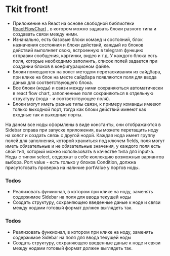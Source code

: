 # Tkit front!

- Приложение на React на основе свободной библиотеки [ReactFlowChart](https://github.com/MrBlenny/react-flow-chart/tree/master/stories) , в котором можно задавать блоки разного типа и создавать связи между ними. 
- Изначально, есть базовые блоки команд и состояний, блок назначения состояния и блоки действий, каждый из блоков действий выполняет свою, встроенную в telegram функцию отправки сообщения, картинки, видео и т.д. У каждого блока есть поля, которые необходимо заполнить, список полей задается при создании блоков в конфигурационом файле. 
- Блоки помещаются на холст методом перетаскивания из сайдбара, при клике на блок на месте сайдбара появляются поля для ввода даных для соответствующего блока.
- Все блоки (ноды) и связи между ними сохраняються автоматически в react flow chart, заполненные поля сохраняються в отдельную структуру (нода - и соответствующее поля).
- Блоки могут иметь разные типы связи, к примеру команды имееют только выходной порт, тогда как блоки действий имееют как входные так и выходные порты.

На даном все ноды оформлены в виде константы, они отображаются в Sidebar справа при запуске приложения, вы можете перетащить ноду на холст и создать связь с другой нодой. Каждая нода имеет группу полей для заполнения, которой храниться под ключем fields, поля могут иметь обязательные и не обязательные значения, у каждого поля есть свой тип, который можно использовать в качестве типа для input-а. Ноды с типом select, содержат в себе коллекцию возможных вариантов выбора. Port value - есть только у блоков Condition, должна присутстовать проверка на наличие portValue у портов ноды.

### Todos
 - Реализовать функионал, в котором при клике на ноду, заменять содержимое Sidebar на поля для ввода текущей ноды 
 - Создать структуру, сохраняющею введенные даные к ноде и связи между нодами 
   готовый формат должен выглядеть так. 
### Todos
 - Реализовать функионал, в котором при клике на ноду, заменять содержимое Sidebar на поля для ввода текущей ноды 
 - Создать структуру, сохраняющею введенные даные к ноде и связи между нодами 
   готовый формат должен выглядеть так. 
```
